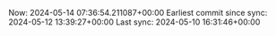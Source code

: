 Now: 2024-05-14 07:36:54.211087+00:00 Earliest commit since sync: 2024-05-12 13:39:27+00:00 Last sync: 2024-05-10 16:31:46+00:00
